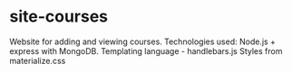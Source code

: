# site-courses
Website for adding and viewing courses. 
Technologies used: 
Node.js + express with MongoDB. 
Templating language - handlebars.js
Styles from materialize.css
